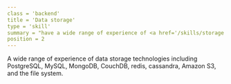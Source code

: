 ```yaml
---
class = 'backend'
title = 'Data storage'
type = 'skill'
summary = "have a wide range of experience of <a href='/skills/storage'>data storage technologies</a>"
position = 2
---
```


A wide range of experience of data storage technologies including PostgreSQL,
  MySQL, MongoDB, CouchDB, redis, cassandra, Amazon S3, and the file system.
